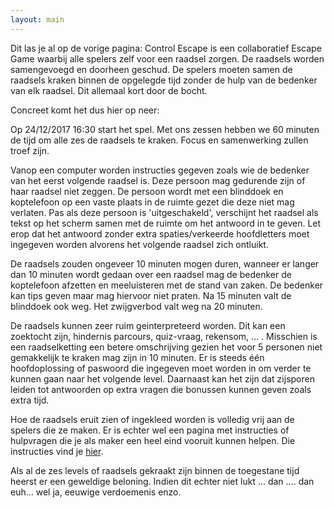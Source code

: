 ```yaml
---
layout: main
---
```


Dit las je al op de vorige pagina:
Control Escape is een collaboratief Escape Game waarbij alle spelers zelf voor een raadsel zorgen. 
De raadsels worden samengevoegd en doorheen geschud. De spelers moeten samen de raadsels kraken binnen de opgelegde tijd zonder de hulp van de bedenker van elk raadsel. Dit allemaal kort door de bocht.

Concreet komt het dus hier op neer:

Op 24/12/2017 16:30 start het spel. Met ons zessen hebben we 60 minuten de tijd om alle zes de raadsels te kraken. Focus en samenwerking zullen troef zijn. 

Vanop een computer worden instructies gegeven zoals wie de bedenker van het eerst volgende raadsel is. Deze persoon mag gedurende zijn of haar raadsel niet zeggen. De persoon wordt met een blinddoek en koptelefoon op een vaste plaats in de ruimte gezet die deze niet mag verlaten. Pas als deze persoon is 'uitgeschakeld', verschijnt het raadsel als tekst op het scherm samen met de ruimte om het antwoord in te geven. Let erop dat het antwoord zonder extra spaties/verkeerde hoofdletters moet ingegeven worden alvorens het volgende raadsel zich ontluikt.

De raadsels zouden ongeveer 10 minuten mogen duren, wanneer er langer dan 10 minuten wordt gedaan over een raadsel mag de bedenker de koptelefoon afzetten en meeluisteren met de stand van zaken. De bedenker kan tips geven maar mag hiervoor niet praten. Na 15 minuten valt de blinddoek ook weg. Het zwijgverbod valt weg na 20 minuten.

De raadsels kunnen zeer ruim geinterpreteerd worden. Dit kan een zoektocht zijn, hindernis parcours, quiz-vraag, rekensom, ... . Misschien is een raadselketting een betere omschrijving gezien het voor 5 personen niet gemakkelijk te kraken mag zijn in 10 minuten. Er is steeds één hoofdoplossing of paswoord die ingegeven moet worden in om verder te kunnen gaan naar het volgende level. Daarnaast kan het zijn dat zijsporen leiden tot antwoorden op extra vragen die bonussen kunnen geven zoals extra tijd.

Hoe de raadsels eruit zien of ingekleed worden is volledig vrij aan de spelers die ze maken. Er is echter wel een pagina met instructies of hulpvragen die je als maker een heel eind vooruit kunnen helpen. Die instructies vind je [hier](./assets/instructies.md).

Als al de zes levels of raadsels gekraakt zijn binnen de toegestane tijd heerst er een geweldige beloning. Indien dit echter niet lukt ... dan .... dan euh... wel ja, eeuwige verdoemenis enzo.



